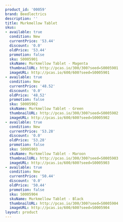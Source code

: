```yaml
---
product_id: '00059'
brand: Beedlectrics
description: ''
title: Murkmellow Tablet
skus:
- available: true
  condition: New
  currentPrice: '53.44'
  discount: '0.0'
  oldPrice: '53.44'
  promotion: false
  sku: S0005901
  skuName: Murkmellow Tablet - Magenta
  thumbnailURL: http://pcas.io/300/300?seed=S0005901
  imageURL: http://pcas.io/600/600?seed=S0005901
- available: true
  condition: New
  currentPrice: '48.52'
  discount: '0.0'
  oldPrice: '48.52'
  promotion: false
  sku: S0005902
  skuName: Murkmellow Tablet - Green
  thumbnailURL: http://pcas.io/300/300?seed=S0005902
  imageURL: http://pcas.io/600/600?seed=S0005902
- available: true
  condition: New
  currentPrice: '53.28'
  discount: '0.0'
  oldPrice: '53.28'
  promotion: false
  sku: S0005903
  skuName: Murkmellow Tablet - Maroon
  thumbnailURL: http://pcas.io/300/300?seed=S0005903
  imageURL: http://pcas.io/600/600?seed=S0005903
- available: true
  condition: New
  currentPrice: '50.44'
  discount: '0.0'
  oldPrice: '50.44'
  promotion: false
  sku: S0005904
  skuName: Murkmellow Tablet - Black
  thumbnailURL: http://pcas.io/300/300?seed=S0005904
  imageURL: http://pcas.io/600/600?seed=S0005904
layout: product
---
```

